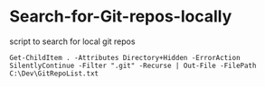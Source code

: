 # Search-for-Git-repos-locally
script to search for local git repos 

`Get-ChildItem . -Attributes Directory+Hidden -ErrorAction SilentlyContinue -Filter ".git" -Recurse | Out-File -FilePath C:\Dev\GitRepoList.txt`
